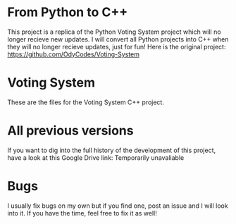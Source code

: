 # From Python to C++
This project is a replica of the Python Voting System project which will no longer recieve new updates. I will convert all Python projects into C++ when they will no longer recieve updates, just for fun! Here is the original project: https://github.com/OdyCodes/Voting-System

# Voting System
These are the files for the Voting System C++ project.

# All previous versions
If you want to dig into the full history of the development of this project, have a look at this Google Drive link: Temporarily unavaliable

# Bugs
I usually fix bugs on my own but if you find one, post an issue and I will look into it. If you have the time, feel free to fix it as well!

